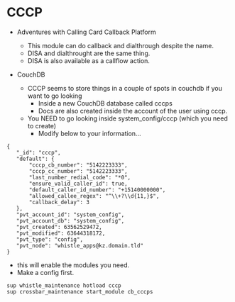 # CCCP

* Adventures with Calling Card Callback Platform
  * This module can do callback and dialthrough despite the name.
  * DISA and dialthrought are the same thing.
  * DISA is also available as a callflow action.
  
* CouchDB
  * CCCP seems to store things in a couple of spots in couchdb if you want to go looking
    * Inside a new CouchDB database called cccps
    * Docs are also created inside the account of the user using cccp.
  * You NEED to go looking inside system_config/cccp (which you need to create)
    * Modify below to your information...

```
{
   "_id": "cccp",
   "default": {
       "cccp_cb_number": "5142223333",
       "cccp_cc_number": "5142223333",
       "last_number_redial_code": "*0",
       "ensure_valid_caller_id": true,
       "default_caller_id_number": "+15140000000",
       "allowed_callee_regex": "^\\+?\\d{11,}$",
       "callback_delay": 3
   },
   "pvt_account_id": "system_config",
   "pvt_account_db": "system_config",
   "pvt_created": 63562529472,
   "pvt_modified": 63644318172,
   "pvt_type": "config",
   "pvt_node": "whistle_apps@kz.domain.tld"
}

```



* this will enable the modules you need.
* Make a config first.
```
sup whistle_maintenance hotload cccp
sup crossbar_maintenance start_module cb_cccps
```
  
